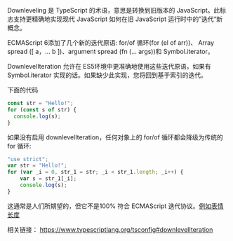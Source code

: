 
Downleveling 是 TypeScript 的术语，意思是转换到旧版本的 JavaScript。此标志支持更精确地实现现代 JavaScript 如何在旧 JavaScript 运行时中的”迭代“新概念。

ECMAScript 6添加了几个新的迭代原语: for/of 循环(for (el of arr))、 Array spread ([ a，... b ])、argument spread (fn (... args))和 Symbol.iterator。

DownlevelIteration 允许在 ES5环境中更准确地使用这些迭代原语，如果有 Symbol.iterator 实现的话。如果缺少此实现，您将回到基于索引的迭代。

下面的代码
```ts
const str = "Hello!";
for (const s of str) {
  console.log(s);
}
```

如果没有启用 downlevelIteration，任何对象上的 for/of 循环都会降级为传统的 for 循环:
```js
"use strict";
var str = "Hello!";
for (var _i = 0, str_1 = str; _i < str_1.length; _i++) {
    var s = str_1[_i];
    console.log(s);
}
```
这通常是人们所期望的，但它不是100% 符合 ECMAScript 迭代协议。[例如表情长度](https://blog.jonnew.com/posts/poo-dot-length-equals-two)


相关链接：
https://www.typescriptlang.org/tsconfig#downlevelIteration